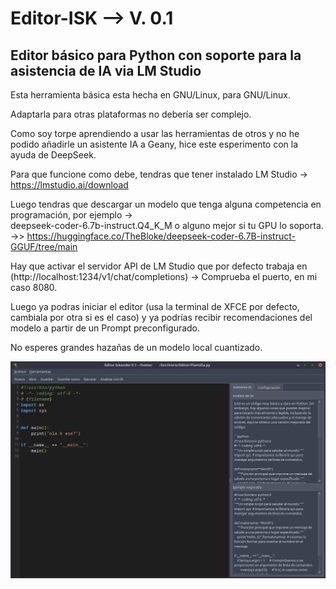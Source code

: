 # Editor-ISK  --> V. 0.1

## Editor básico para Python con soporte para la asistencia de IA via LM Studio

Esta herramienta básica esta hecha en GNU/Linux, para GNU/Linux.  

Adaptarla para otras plataformas no debería ser complejo.

Como soy torpe aprendiendo a usar las herramientas de otros y no he podido añadirle un asistente IA a Geany, hice este esperimento con la ayuda de DeepSeek.

Para que funcione como debe, tendras que tener instalado LM Studio -> https://lmstudio.ai/download  

Luego tendras que descargar un modelo que tenga alguna competencia en programación, por ejemplo ->  
deepseek-coder-6.7b-instruct.Q4_K_M o alguno mejor si tu GPU lo soporta. ->> https://huggingface.co/TheBloke/deepseek-coder-6.7B-instruct-GGUF/tree/main  

Hay que activar el servidor API de LM Studio que por defecto trabaja en (http://localhost:1234/v1/chat/completions) -> Comprueba el puerto, en mi caso 8080.

Luego ya podras iniciar el editor (usa la terminal de XFCE por defecto, cambiala por otra si es el caso) 
y ya podrías recibir recomendaciones del modelo a partir de un Prompt preconfigurado.  

No esperes grandes hazañas de un modelo local cuantizado.  

![Captura del Editor](https://github.com/wsnlndrv/Editor-ISK/blob/main/Capturas/captura_20250625_050624.png?raw=true)
